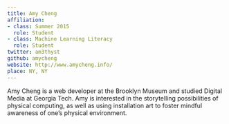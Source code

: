 ```yaml
---
title: Amy Cheng
affiliation:
- class: Summer 2015
  role: Student
- class: Machine Learning Literacy
  role: Student
twitter: am3thyst
github: amycheng
website: http://www.amycheng.info/ 
place: NY, NY
---
```

Amy Cheng is a web developer at the Brooklyn Museum and studied Digital Media at Georgia Tech. Amy is interested in the storytelling possibilities of physical computing, as well as using installation art to foster mindful awareness of one’s physical environment.